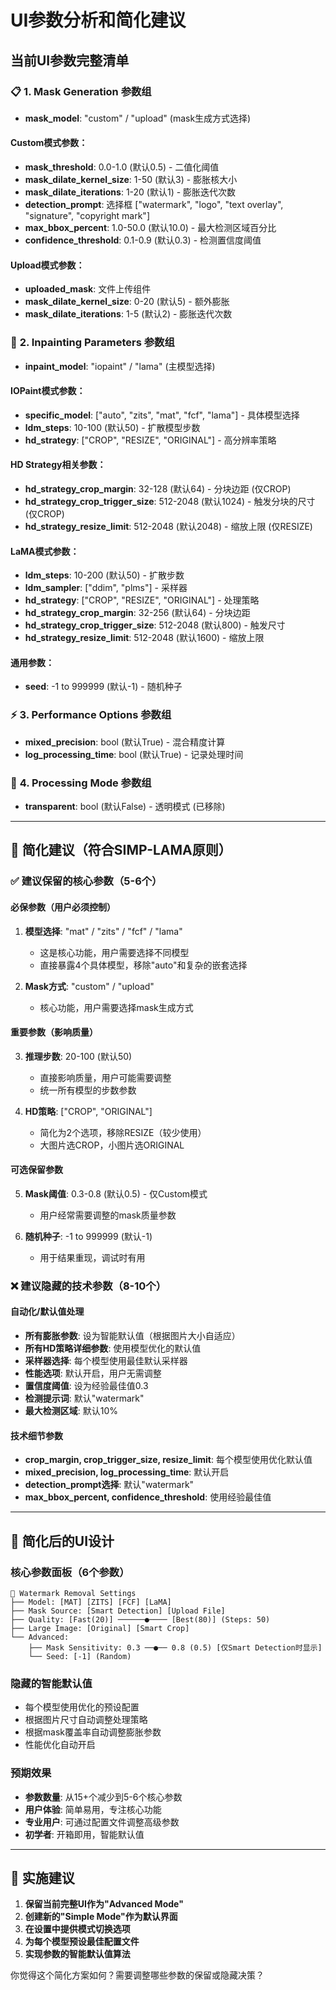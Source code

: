 # UI参数分析和简化建议

## 当前UI参数完整清单

### 📋 **1. Mask Generation 参数组**
- **mask_model**: "custom" / "upload" (mask生成方式选择)

#### Custom模式参数：
- **mask_threshold**: 0.0-1.0 (默认0.5) - 二值化阈值
- **mask_dilate_kernel_size**: 1-50 (默认3) - 膨胀核大小  
- **mask_dilate_iterations**: 1-20 (默认1) - 膨胀迭代次数
- **detection_prompt**: 选择框 ["watermark", "logo", "text overlay", "signature", "copyright mark"]
- **max_bbox_percent**: 1.0-50.0 (默认10.0) - 最大检测区域百分比
- **confidence_threshold**: 0.1-0.9 (默认0.3) - 检测置信度阈值

#### Upload模式参数：
- **uploaded_mask**: 文件上传组件
- **mask_dilate_kernel_size**: 0-20 (默认5) - 额外膨胀
- **mask_dilate_iterations**: 1-5 (默认2) - 膨胀迭代次数

### 🎨 **2. Inpainting Parameters 参数组**
- **inpaint_model**: "iopaint" / "lama" (主模型选择)

#### IOPaint模式参数：
- **specific_model**: ["auto", "zits", "mat", "fcf", "lama"] - 具体模型选择
- **ldm_steps**: 10-100 (默认50) - 扩散模型步数
- **hd_strategy**: ["CROP", "RESIZE", "ORIGINAL"] - 高分辨率策略

#### HD Strategy相关参数：
- **hd_strategy_crop_margin**: 32-128 (默认64) - 分块边距 (仅CROP)
- **hd_strategy_crop_trigger_size**: 512-2048 (默认1024) - 触发分块的尺寸 (仅CROP)
- **hd_strategy_resize_limit**: 512-2048 (默认2048) - 缩放上限 (仅RESIZE)

#### LaMA模式参数：
- **ldm_steps**: 10-200 (默认50) - 扩散步数
- **ldm_sampler**: ["ddim", "plms"] - 采样器
- **hd_strategy**: ["CROP", "RESIZE", "ORIGINAL"] - 处理策略
- **hd_strategy_crop_margin**: 32-256 (默认64) - 分块边距
- **hd_strategy_crop_trigger_size**: 512-2048 (默认800) - 触发尺寸
- **hd_strategy_resize_limit**: 512-2048 (默认1600) - 缩放上限

#### 通用参数：
- **seed**: -1 to 999999 (默认-1) - 随机种子

### ⚡ **3. Performance Options 参数组**
- **mixed_precision**: bool (默认True) - 混合精度计算
- **log_processing_time**: bool (默认True) - 记录处理时间

### 🔧 **4. Processing Mode 参数组**  
- **transparent**: bool (默认False) - 透明模式 (已移除)

---

## 🎯 **简化建议（符合SIMP-LAMA原则）**

### ✅ **建议保留的核心参数（5-6个）**

#### **必保参数（用户必须控制）**
1. **模型选择**: "mat" / "zits" / "fcf" / "lama" 
   - 这是核心功能，用户需要选择不同模型
   - 直接暴露4个具体模型，移除"auto"和复杂的嵌套选择

2. **Mask方式**: "custom" / "upload"
   - 核心功能，用户需要选择mask生成方式

#### **重要参数（影响质量）**
3. **推理步数**: 20-100 (默认50)
   - 直接影响质量，用户可能需要调整
   - 统一所有模型的步数参数

4. **HD策略**: ["CROP", "ORIGINAL"] 
   - 简化为2个选项，移除RESIZE（较少使用）
   - 大图片选CROP，小图片选ORIGINAL

#### **可选保留参数**
5. **Mask阈值**: 0.3-0.8 (默认0.5) - 仅Custom模式
   - 用户经常需要调整的mask质量参数

6. **随机种子**: -1 to 999999 (默认-1)  
   - 用于结果重现，调试时有用

### ❌ **建议隐藏的技术参数（8-10个）**

#### **自动化/默认值处理**
- **所有膨胀参数**: 设为智能默认值（根据图片大小自适应）
- **所有HD策略详细参数**: 使用模型优化的默认值
- **采样器选择**: 每个模型使用最佳默认采样器
- **性能选项**: 默认开启，用户无需调整
- **置信度阈值**: 设为经验最佳值0.3
- **检测提示词**: 默认"watermark"
- **最大检测区域**: 默认10%

#### **技术细节参数**
- **crop_margin, crop_trigger_size, resize_limit**: 每个模型使用优化默认值
- **mixed_precision, log_processing_time**: 默认开启
- **detection_prompt选择**: 默认"watermark"
- **max_bbox_percent, confidence_threshold**: 使用经验最佳值

---

## 🚀 **简化后的UI设计**

### **核心参数面板（6个参数）**
```
🎯 Watermark Removal Settings
├── Model: [MAT] [ZITS] [FCF] [LaMA]  
├── Mask Source: [Smart Detection] [Upload File]
├── Quality: [Fast(20)] ──────●──── [Best(80)] (Steps: 50)
├── Large Image: [Original] [Smart Crop] 
└── Advanced:
    ├── Mask Sensitivity: 0.3 ──●── 0.8 (0.5) [仅Smart Detection时显示]
    └── Seed: [-1] (Random)
```

### **隐藏的智能默认值**
- 每个模型使用优化的预设配置
- 根据图片尺寸自动调整处理策略  
- 根据mask覆盖率自动调整膨胀参数
- 性能优化自动开启

### **预期效果**
- **参数数量**: 从15+个减少到5-6个核心参数
- **用户体验**: 简单易用，专注核心功能
- **专业用户**: 可通过配置文件调整高级参数
- **初学者**: 开箱即用，智能默认值

---

## 📝 **实施建议**

1. **保留当前完整UI作为"Advanced Mode"**
2. **创建新的"Simple Mode"作为默认界面** 
3. **在设置中提供模式切换选项**
4. **为每个模型预设最佳配置文件**
5. **实现参数的智能默认值算法**

你觉得这个简化方案如何？需要调整哪些参数的保留或隐藏决策？